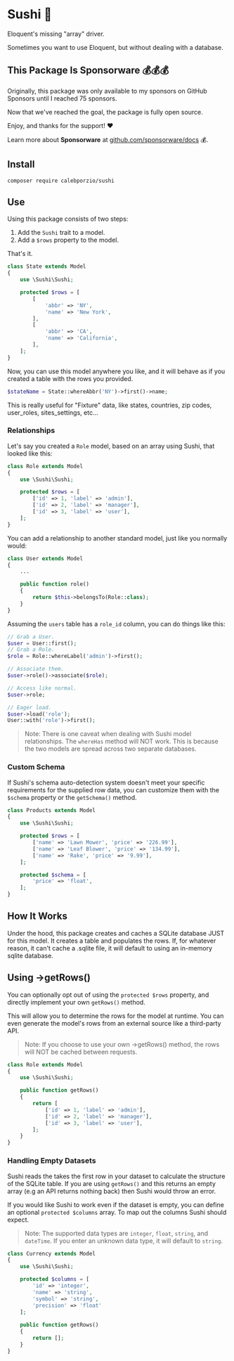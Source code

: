 # Sushi 🍣
Eloquent's missing "array" driver.

Sometimes you want to use Eloquent, but without dealing with a database.

## This Package Is Sponsorware 💰💰💰
Originally, this package was only available to my sponsors on GitHub Sponsors until I reached 75 sponsors.

Now that we've reached the goal, the package is fully open source.

Enjoy, and thanks for the support! ❤️

Learn more about **Sponsorware** at [github.com/sponsorware/docs](https://github.com/sponsorware/docs) 💰.

## Install
```
composer require calebporzio/sushi
```

## Use

Using this package consists of two steps:
1. Add the `Sushi` trait to a model.
2. Add a `$rows` property to the model.

That's it.

```php
class State extends Model
{
    use \Sushi\Sushi;

    protected $rows = [
        [
            'abbr' => 'NY',
            'name' => 'New York',
        ],
        [
            'abbr' => 'CA',
            'name' => 'California',
        ],
    ];
}
```

Now, you can use this model anywhere you like, and it will behave as if you created a table with the rows you provided.
```php
$stateName = State::whereAbbr('NY')->first()->name;
```

This is really useful for "Fixture" data, like states, countries, zip codes, user_roles, sites_settings, etc...

### Relationships
Let's say you created a `Role` model, based on an array using Sushi, that looked like this:
```php
class Role extends Model
{
    use \Sushi\Sushi;

    protected $rows = [
        ['id' => 1, 'label' => 'admin'],
        ['id' => 2, 'label' => 'manager'],
        ['id' => 3, 'label' => 'user'],
    ];
}
```

You can add a relationship to another standard model, just like you normally would:
```php
class User extends Model
{
    ...

    public function role()
    {
        return $this->belongsTo(Role::class);
    }
}
```

Assuming the `users` table has a `role_id` column, you can do things like this:
```php
// Grab a User.
$user = User::first();
// Grab a Role.
$role = Role::whereLabel('admin')->first();

// Associate them.
$user->role()->associate($role);

// Access like normal.
$user->role;

// Eager load.
$user->load('role');
User::with('role')->first();
```

> Note: There is one caveat when dealing with Sushi model relationships. The `whereHas` method will NOT work. This is because the two models are spread across two separate databases.

### Custom Schema
If Sushi's schema auto-detection system doesn't meet your specific requirements for the supplied row data, you can customize them with the `$schema` property or the `getSchema()` method.

```php
class Products extends Model
{
    use \Sushi\Sushi;

    protected $rows = [
        ['name' => 'Lawn Mower', 'price' => '226.99'],
        ['name' => 'Leaf Blower', 'price' => '134.99'],
        ['name' => 'Rake', 'price' => '9.99'],
    ];

    protected $schema = [
        'price' => 'float',
    ];
}
```

## How It Works
Under the hood, this package creates and caches a SQLite database JUST for this model. It creates a table and populates the rows. If, for whatever reason, it can't cache a .sqlite file, it will default to using an in-memory sqlite database.

## Using ->getRows()
You can optionally opt out of using the `protected $rows` property, and directly implement your own `getRows()` method.

This will allow you to determine the rows for the model at runtime. You can even generate the model's rows from an external source like a third-party API.

> Note: If you choose to use your own ->getRows() method, the rows will NOT be cached between requests.

```php
class Role extends Model
{
    use \Sushi\Sushi;

    public function getRows()
    {
        return [
            ['id' => 1, 'label' => 'admin'],
            ['id' => 2, 'label' => 'manager'],
            ['id' => 3, 'label' => 'user'],
        ];
    }
}
```
### Handling Empty Datasets
Sushi reads the takes the first row in your dataset to calculate the structure of the SQLite table. If you are using `getRows()` and this returns an empty array (e.g an API returns nothing back) then Sushi would throw an error.

If you would like Sushi to work even if the dataset is empty, you can define an optional `protected $columns` array. To map out the columns Sushi should expect.

> Note: The supported data types are `integer`, `float`, `string`, and `dateTime`. If you enter an unknown data type, it will default to `string`.

```php
class Currency extends Model
{
    use \Sushi\Sushi;

    protected $columns = [
        'id' => 'integer',
        'name' => 'string',
        'symbol' => 'string',
        'precision' => 'float'
    ];
    
    public function getRows()
    {
        return [];
    }
}
```
